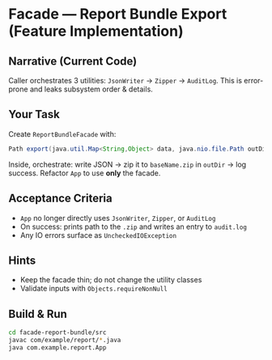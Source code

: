 # Facade — Report Bundle Export (Feature Implementation)

## Narrative (Current Code)

Caller orchestrates 3 utilities: `JsonWriter` → `Zipper` → `AuditLog`. This is error-prone and leaks subsystem order & details.

## Your Task

Create `ReportBundleFacade` with:

```java
Path export(java.util.Map<String,Object> data, java.nio.file.Path outDir, String baseName)
```

Inside, orchestrate: write JSON → zip it to `baseName.zip` in `outDir` → log success.
Refactor `App` to use **only** the facade.

## Acceptance Criteria

- `App` no longer directly uses `JsonWriter`, `Zipper`, or `AuditLog`
- On success: prints path to the `.zip` and writes an entry to `audit.log`
- Any IO errors surface as `UncheckedIOException`

## Hints

- Keep the facade thin; do not change the utility classes
- Validate inputs with `Objects.requireNonNull`

## Build & Run

```bash
cd facade-report-bundle/src
javac com/example/report/*.java
java com.example.report.App
```
